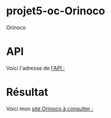 # projet5-oc-Orinoco

Orinoco

# API 

Voici l'adresse de [l'API :](https://oc-p5-api.herokuapp.com/api/cameras)
 

# Résultat

Voici mon [site Orinoco à consulter :]()